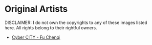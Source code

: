 # Original Artists
DISCLAIMER: I do not own the copyrights to any of these images listed here. All rights belong to their rightful owners.

* [Cyber CITY - Fu Chenqi](https://www.artstation.com/artwork/n9nVr)
